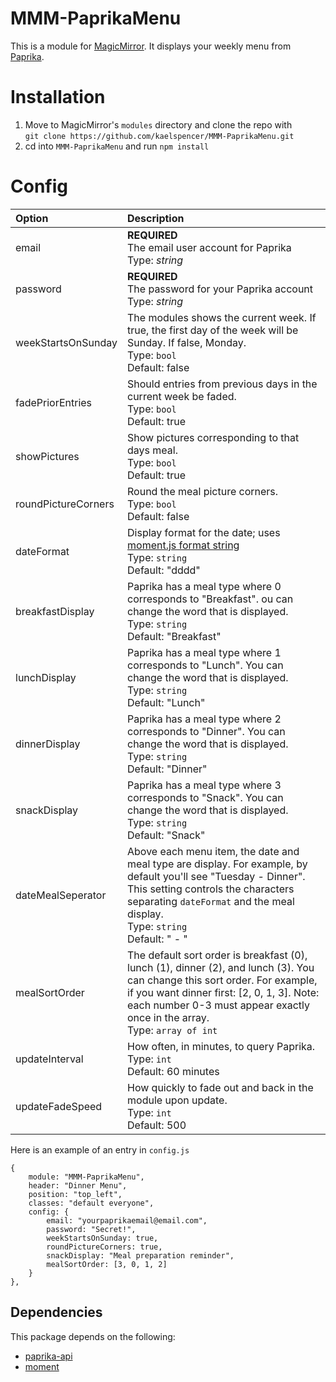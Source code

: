 # MMM-PaprikaMenu
This is a module for [MagicMirror](https://github.com/MichMich/MagicMirror/). It displays your weekly menu from [Paprika](https://www.paprikaapp.com/).

# Installation
1. Move to MagicMirror's `modules` directory and clone the repo with<br>
`git clone https://github.com/kaelspencer/MMM-PaprikaMenu.git`
2. cd into `MMM-PaprikaMenu` and run `npm install`

# Config
|Option|Description|
|:--|:--|
|email              |**REQUIRED**<br>The email user account for Paprika<br>Type: *string*|
|password           |**REQUIRED**<br>The password for your Paprika account<br>Type: *string*|
|weekStartsOnSunday |The modules shows the current week. If true, the first day of the week will be Sunday. If false, Monday.<br>Type: `bool`<br>Default: false|
|fadePriorEntries   |Should entries from previous days in the current week be faded.<br>Type: `bool`<br>Default: true|
|showPictures       |Show pictures corresponding to that days meal.<br>Type: `bool`<br>Default: true|
|roundPictureCorners|Round the meal picture corners.<br>Type: `bool`<br>Default: false|
|dateFormat         |Display format for the date; uses [moment.js format string](https://momentjs.com/docs/#/displaying/format/)<br>Type: `string`<br>Default: "dddd"|
|breakfastDisplay   |Paprika has a meal type where 0 corresponds to "Breakfast". ou can change the word that is displayed.<br>Type: `string`<br>Default: "Breakfast"|
|lunchDisplay       |Paprika has a meal type where 1 corresponds to "Lunch". You can change the word that is displayed.<br>Type: `string`<br>Default: "Lunch"|
|dinnerDisplay      |Paprika has a meal type where 2 corresponds to "Dinner". You can change the word that is displayed.<br>Type: `string`<br>Default: "Dinner"|
|snackDisplay       |Paprika has a meal type where 3 corresponds to "Snack". You can change the word that is displayed.<br>Type: `string`<br>Default: "Snack"|
|dateMealSeperator  |Above each menu item, the date and meal type are display. For example, by default you'll see "Tuesday - Dinner". This setting controls the characters separating `dateFormat` and the meal display.<br>Type: `string`<br>Default: " - "|
|mealSortOrder      |The default sort order is breakfast (0), lunch (1), dinner (2), and lunch (3). You can change this sort order. For example, if you want dinner first: [2, 0, 1, 3]. Note: each number 0-3 must appear exactly once in the array.<br>Type: `array of int`| <br>Default: [0, 1, 2, 3]
|updateInterval     |How often, in minutes, to query Paprika.<br>Type: `int`<br>Default: 60 minutes|
|updateFadeSpeed    |How quickly to fade out and back in the module upon update.<br>Type: `int`<br>Default: 500|

Here is an example of an entry in `config.js`
```
{
    module: "MMM-PaprikaMenu",
    header: "Dinner Menu",
    position: "top_left",
    classes: "default everyone",
    config: {
        email: "yourpaprikaemail@email.com",
        password: "Secret!",
        weekStartsOnSunday: true,
        roundPictureCorners: true,
        snackDisplay: "Meal preparation reminder",
        mealSortOrder: [3, 0, 1, 2]
    }
},
```

## Dependencies
This package depends on the following:
- [paprika-api](https://www.npmjs.com/package/paprika-api)
- [moment](https://www.npmjs.com/package/moment)

